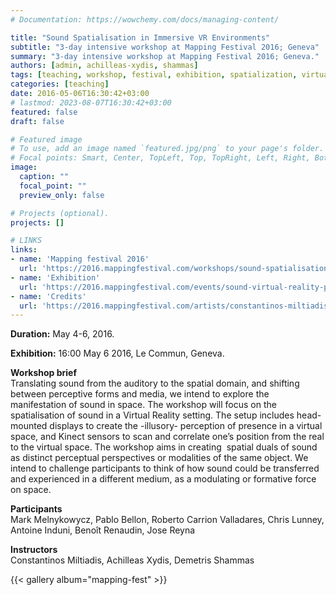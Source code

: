 ```yaml
---
# Documentation: https://wowchemy.com/docs/managing-content/

title: "Sound Spatialisation in Immersive VR Environments"
subtitle: "3-day intensive workshop at Mapping Festival 2016; Geneva"
summary: "3-day intensive workshop at Mapping Festival 2016; Geneva."
authors: [admin, achilleas-xydis, shammas]
tags: [teaching, workshop, festival, exhibition, spatialization, virtual reality, Mapping Festival, Geneva, spatial audio]
categories: [teaching]
date: 2016-05-06T16:30:42+03:00
# lastmod: 2023-08-07T16:30:42+03:00
featured: false
draft: false

# Featured image
# To use, add an image named `featured.jpg/png` to your page's folder.
# Focal points: Smart, Center, TopLeft, Top, TopRight, Left, Right, BottomLeft, Bottom, BottomRight.
image:
  caption: ""
  focal_point: ""
  preview_only: false

# Projects (optional).
projects: []

# LINKS 
links: 
- name: 'Mapping festival 2016'
  url: 'https://2016.mappingfestival.com/workshops/sound-spatialisation-in-immersive-vr-environments.html'
- name: 'Exhibition'
  url: 'https://2016.mappingfestival.com/events/sound-virtual-reality-public-presentation.html'
- name: 'Credits'
  url: 'https://2016.mappingfestival.com/artists/constantinos-miltiadis-achilleas-xydis.html'
---
```


**Duration:**  May 4-6, 2016. 

**Exhibition:** 16:00 May 6 2016, Le Commun, Geneva. 

**Workshop brief**  
Translating sound from the auditory to the spatial domain, and shifting between perceptive forms and media, we intend to explore the manifestation of sound in space. The workshop will focus on the spatialisation of sound in a Virtual Reality setting. The setup includes head-mounted displays to create the -illusory- perception of presence in a virtual space, and Kinect sensors to scan and correlate one’s position from the real to the virtual space. The workshop aims in creating  spatial duals of sound as distinct perceptual perspectives or modalities of the same object. We intend to challenge participants to think of how sound could be transferred and experienced in a different medium, as a modulating or formative force on space. <!-- Requirements: Laptop (PC or Mac) with Unity3D installation, Android SDK or Xcode, smartphone, headphones.  -->


**Participants**  
Mark Melnykowycz, Pablo Bellon, Roberto Carrion Valladares, Chris Lunney, Antoine Induni, Benoît Renaudin, Jose Reyna

**Instructors**  
Constantinos Miltiadis, Achilleas Xydis, Demetris Shammas 


{{< gallery album="mapping-fest" >}}

